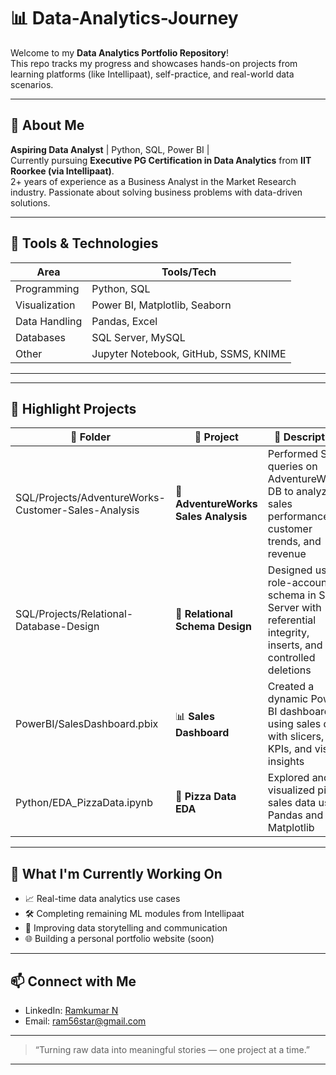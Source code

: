 # 📊 Data-Analytics-Journey

Welcome to my **Data Analytics Portfolio Repository**!  
This repo tracks my progress and showcases hands-on projects from learning platforms (like Intellipaat), self-practice, and real-world data scenarios.

---

## 🧭 About Me

**Aspiring Data Analyst** | Python, SQL, Power BI |  
Currently pursuing **Executive PG Certification in Data Analytics** from **IIT Roorkee (via Intellipaat)**.  
2+ years of experience as a Business Analyst in the Market Research industry. Passionate about solving business problems with data-driven solutions.

---

## 🧰 Tools & Technologies

| Area | Tools/Tech |
|------|------------|
| Programming | Python, SQL |
| Visualization | Power BI, Matplotlib, Seaborn |
| Data Handling | Pandas, Excel |
| Databases | SQL Server, MySQL |
| Other | Jupyter Notebook, GitHub, SSMS, KNIME |

---


---

## 🚀 Highlight Projects

| 📂 Folder | 📌 Project | 🔧 Description |
|----------|------------|----------------|
| SQL/Projects/AdventureWorks-Customer-Sales-Analysis | 🍕 **AdventureWorks Sales Analysis** | Performed SQL queries on AdventureWorks DB to analyze sales performance, customer trends, and revenue |
| SQL/Projects/Relational-Database-Design | 🧱 **Relational Schema Design** | Designed user-role-account schema in SQL Server with referential integrity, inserts, and controlled deletions |
| PowerBI/SalesDashboard.pbix | 📊 **Sales Dashboard** | Created a dynamic Power BI dashboard using sales data with slicers, KPIs, and visual insights |
| Python/EDA_PizzaData.ipynb | 🐍 **Pizza Data EDA** | Explored and visualized pizza sales data using Pandas and Matplotlib |

---

## 🧠 What I'm Currently Working On

- 📈 Real-time data analytics use cases  
- 🛠 Completing remaining ML modules from Intellipaat  
- 💬 Improving data storytelling and communication  
- 🌐 Building a personal portfolio website (soon)

---

## 📫 Connect with Me
- LinkedIn: [Ramkumar N](https://linkedin.com/in/ramkumar-n-17aa12232)
- Email: ram56star@gmail.com


---

> “Turning raw data into meaningful stories — one project at a time.”

---

